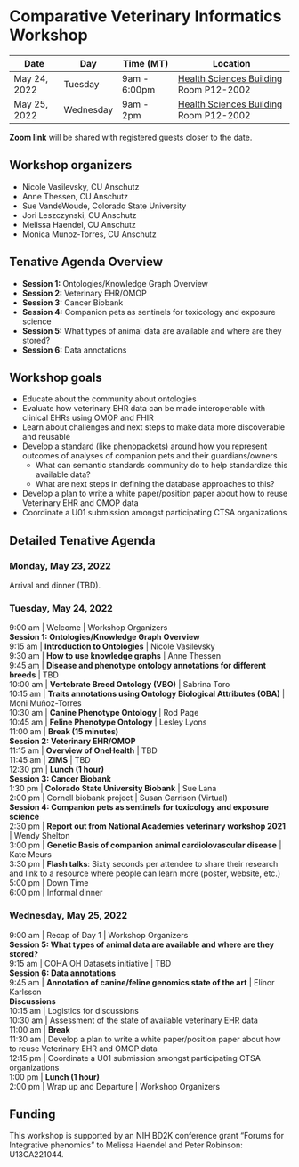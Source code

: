 # Comparative Veterinary Informatics Workshop

Date | Day | Time (MT) | Location 
-- | -- | -- | --
May 24, 2022 | Tuesday | 9am - 6:00pm | [Health Sciences Building](https://www.cuanschutz.edu/about/cu-anschutz-map) Room P12-2002 
May 25, 2022 | Wednesday | 9am - 2pm | [Health Sciences Building](https://www.cuanschutz.edu/about/cu-anschutz-map) Room P12-2002

**Zoom link** will be shared with registered guests closer to the date.

## Workshop organizers
- Nicole Vasilevsky, CU Anschutz
- Anne Thessen, CU Anschutz
- Sue VandeWoude, Colorado State University
- Jori Leszczynski, CU Anschutz
- Melissa Haendel, CU Anschutz
- Monica Munoz-Torres, CU Anschutz

## Tenative Agenda Overview
- **Session 1:** Ontologies/Knowledge Graph Overview
- **Session 2:** Veterinary EHR/OMOP
- **Session 3:** Cancer Biobank
- **Session 4:** Companion pets as sentinels for toxicology and exposure science 
- **Session 5:** What types of animal data are available and where are they stored?
- **Session 6:** Data annotations   

## Workshop goals
- Educate about the community about ontologies
- Evaluate how veterinary EHR data can be made interoperable with clinical EHRs using OMOP and FHIR			
- Learn about challenges and next steps to make data more discoverable and reusable
- Develop a standard (like phenopackets) around how you represent outcomes of analyses of companion pets and their guardians/owners
  - What can semantic standards community do to help standardize this available data?
  - What are next steps in defining the database approaches to this?
- Develop a plan to write a white paper/position paper about how to reuse Veterinary EHR and OMOP data
- Coordinate a U01 submission amongst participating CTSA organizations
  
## Detailed Tenative Agenda

### Monday, May 23, 2022

Arrival and dinner (TBD).

### Tuesday, May 24, 2022

9:00 am | Welcome | Workshop Organizers  
**Session 1: Ontologies/Knowledge Graph Overview**  
9:15 am | **Introduction to Ontologies** | Nicole Vasilevsky   
9:30 am | **How to use knowledge graphs** | Anne Thessen  
9:45 am | **Disease and phenotype ontology annotations for different breeds**  | TBD  
10:00 am | **Vertebrate Breed Ontology (VBO)** | Sabrina Toro  
10:15 am | **Traits annotations using Ontology Biological Attributes (OBA)** | Moni Muñoz-Torres  
10:30 am | **Canine Phenotype Ontology** | Rod Page      
10:45 am | **Feline Phenotype Ontology** | Lesley Lyons  
11:00 am |  **Break (15 minutes)**  
**Session 2: Veterinary EHR/OMOP**  
11:15 am | **Overview of OneHealth** | TBD  
11:45 am | **ZIMS** | TBD  
12:30 pm | **Lunch (1 hour)**  
**Session 3: Cancer Biobank**    
1:30 pm | **Colorado State University Biobank** | Sue Lana    
2:00 pm | Cornell biobank project | Susan Garrison (Virtual)  
**Session 4: Companion pets as sentinels for toxicology and exposure science**  
2:30 pm | **Report out from National Academies veterinary workshop 2021** | Wendy Shelton  
3:00 pm | **Genetic Basis of companion animal cardiolovascular disease** | Kate Meurs    
3:30 pm | **Flash talks**: Sixty seconds per attendee to share their research and link to a resource where people can learn more (poster, website, etc.)  
5:00 pm | Down Time   
6:00 pm | Informal dinner  

### Wednesday, May 25, 2022
9:00 am | Recap of Day 1 | Workshop Organizers   
**Session 5: What types of animal data are available and where are they stored?**    
9:15 am | COHA OH Datasets initiative | TBD   
**Session 6: Data annotations**   
9:45 am | **Annotation of canine/feline genomics state of the art** | Elinor Karlsson      
**Discussions**   
10:15 am | Logistics for discussions     
10:30 am | Assessment of the state of available veterinary EHR data  
11:00 am | **Break**  
11:30 am | Develop a plan to write a white paper/position paper about how to reuse Veterinary EHR and OMOP data  
12:15 pm | Coordinate a U01 submission amongst participating CTSA organizations  
1:00  pm | **Lunch (1 hour)**   
2:00 pm | Wrap up and Departure | Workshop Organizers  
 

## Funding
This workshop is supported by an NIH BD2K conference grant “Forums for Integrative phenomics” to Melissa Haendel and Peter Robinson: U13CA221044.
